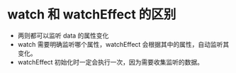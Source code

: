 # watch 和 watchEffect 的区别

- 两则都可以监听 data 的属性变化
- watch 需要明确监听哪个属性，watchEffect 会根据其中的属性，自动监听其变化。
- watchEffect 初始化时一定会执行一次，因为需要收集监听的数据。

